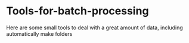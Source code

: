 # Tools-for-batch-processing
Here are some small tools to deal with a great amount of data, including automatically make folders
